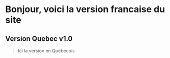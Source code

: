 # Bonjour, voici la version francaise du site

## Version Quebec v1.0

> Ici la version en Quebecois